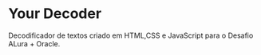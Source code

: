 # Your Decoder
Decodificador de textos criado em HTML,CSS e JavaScript para o Desafio ALura + Oracle.
